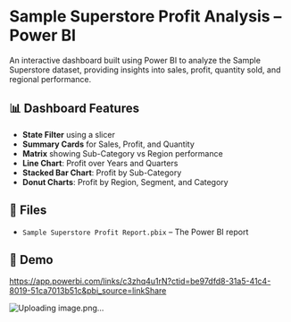 # Sample Superstore Profit Analysis – Power BI

An interactive dashboard built using Power BI to analyze the Sample Superstore dataset, providing insights into sales, profit, quantity sold, and regional performance.

## 📊 Dashboard Features
- **State Filter** using a slicer
- **Summary Cards** for Sales, Profit, and Quantity
- **Matrix** showing Sub-Category vs Region performance
- **Line Chart**: Profit over Years and Quarters
- **Stacked Bar Chart**: Profit by Sub-Category
- **Donut Charts**: Profit by Region, Segment, and Category

## 📁 Files
- `Sample Superstore Profit Report.pbix` – The Power BI report

## 🔗 Demo
https://app.powerbi.com/links/c3zhq4u1rN?ctid=be97dfd8-31a5-41c4-8019-51ca7013b51c&pbi_source=linkShare

![Uploading image.png…]()
